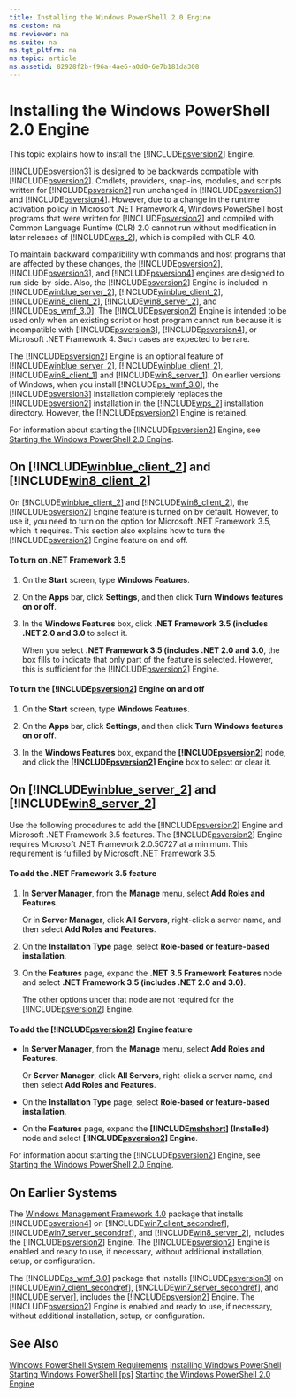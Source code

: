 ```yaml
---
title: Installing the Windows PowerShell 2.0 Engine
ms.custom: na
ms.reviewer: na
ms.suite: na
ms.tgt_pltfrm: na
ms.topic: article
ms.assetid: 82928f2b-f96a-4ae6-a0d0-6e7b181da308
---
```

# Installing the Windows PowerShell 2.0 Engine
This topic explains how to install the [!INCLUDE[psversion2](Token/psversion2_md.md)] Engine.

[!INCLUDE[psversion3](Token/psversion3_md.md)] is designed to be backwards compatible with [!INCLUDE[psversion2](Token/psversion2_md.md)]. Cmdlets, providers, snap\-ins, modules, and scripts written for [!INCLUDE[psversion2](Token/psversion2_md.md)] run unchanged in [!INCLUDE[psversion3](Token/psversion3_md.md)] and [!INCLUDE[psversion4](Token/psversion4_md.md)]. However, due to a change in the runtime activation policy in Microsoft .NET Framework 4, Windows PowerShell host programs that were written for [!INCLUDE[psversion2](Token/psversion2_md.md)] and compiled with Common Language Runtime (CLR) 2.0 cannot run without modification in later releases of [!INCLUDE[wps_2](Token/wps_2_md.md)], which is compiled with CLR 4.0.

To maintain backward compatibility with commands and host programs that are affected by these changes, the [!INCLUDE[psversion2](Token/psversion2_md.md)], [!INCLUDE[psversion3](Token/psversion3_md.md)], and [!INCLUDE[psversion4](Token/psversion4_md.md)] engines are designed to run side\-by\-side. Also, the [!INCLUDE[psversion2](Token/psversion2_md.md)] Engine is included in [!INCLUDE[winblue_server_2](Token/winblue_server_2_md.md)], [!INCLUDE[winblue_client_2](Token/winblue_client_2_md.md)], [!INCLUDE[win8_client_2](Token/win8_client_2_md.md)], [!INCLUDE[win8_server_2](Token/win8_server_2_md.md)], and [!INCLUDE[ps_wmf_3.0](Token/ps_wmf_3.0_md.md)]. The [!INCLUDE[psversion2](Token/psversion2_md.md)] Engine is intended to be used only when an existing script or host program cannot run because it is incompatible with [!INCLUDE[psversion3](Token/psversion3_md.md)], [!INCLUDE[psversion4](Token/psversion4_md.md)], or Microsoft .NET Framework 4. Such cases are expected to be rare.

The [!INCLUDE[psversion2](Token/psversion2_md.md)] Engine is an optional feature of [!INCLUDE[winblue_server_2](Token/winblue_server_2_md.md)], [!INCLUDE[winblue_client_2](Token/winblue_client_2_md.md)], [!INCLUDE[win8_client_1](Token/win8_client_1_md.md)] and [!INCLUDE[win8_server_1](Token/win8_server_1_md.md)]. On earlier versions of Windows, when you install [!INCLUDE[ps_wmf_3.0](Token/ps_wmf_3.0_md.md)], the [!INCLUDE[psversion3](Token/psversion3_md.md)] installation completely replaces the [!INCLUDE[psversion2](Token/psversion2_md.md)] installation in the [!INCLUDE[wps_2](Token/wps_2_md.md)] installation directory. However, the [!INCLUDE[psversion2](Token/psversion2_md.md)] Engine is retained.

For information about starting the [!INCLUDE[psversion2](Token/psversion2_md.md)] Engine, see [Starting the Windows PowerShell 2.0 Engine](Topic/Starting-the-Windows-PowerShell-2.0-Engine.md).

## On [!INCLUDE[winblue_client_2](Token/winblue_client_2_md.md)] and [!INCLUDE[win8_client_2](Token/win8_client_2_md.md)]
On [!INCLUDE[winblue_client_2](Token/winblue_client_2_md.md)] and [!INCLUDE[win8_client_2](Token/win8_client_2_md.md)], the [!INCLUDE[psversion2](Token/psversion2_md.md)] Engine feature is turned on by default. However, to use it, you need to turn on the option for Microsoft .NET Framework 3.5, which it requires. This section also explains how to turn the [!INCLUDE[psversion2](Token/psversion2_md.md)] Engine feature on and off.

#### To turn on .NET Framework 3.5

1.  On the **Start** screen, type **Windows Features**.

2.  On the **Apps** bar, click **Settings**, and then click **Turn Windows features on or off**.

3.  In the **Windows Features** box, click **.NET Framework 3.5 (includes .NET 2.0 and 3.0** to select it.

    When you select **.NET Framework 3.5 (includes .NET 2.0 and 3.0**, the box fills to indicate that only part of the feature is selected. However, this is sufficient for the [!INCLUDE[psversion2](Token/psversion2_md.md)] Engine.

#### To turn the [!INCLUDE[psversion2](Token/psversion2_md.md)] Engine on and off

1.  On the **Start** screen, type **Windows Features**.

2.  On the **Apps** bar, click **Settings**, and then click **Turn Windows features on or off**.

3.  In the **Windows Features** box, expand the **[!INCLUDE[psversion2](Token/psversion2_md.md)]** node, and click the **[!INCLUDE[psversion2](Token/psversion2_md.md)] Engine** box to select or clear it.

## On [!INCLUDE[winblue_server_2](Token/winblue_server_2_md.md)] and [!INCLUDE[win8_server_2](Token/win8_server_2_md.md)]
Use the following procedures to add the [!INCLUDE[psversion2](Token/psversion2_md.md)] Engine and Microsoft .NET Framework 3.5 features. The [!INCLUDE[psversion2](Token/psversion2_md.md)] Engine requires Microsoft .NET Framework 2.0.50727 at a minimum. This requirement is fulfilled by Microsoft .NET Framework 3.5.

#### To add the .NET Framework 3.5 feature

1.  In **Server Manager**, from the **Manage** menu, select **Add Roles and Features**.

    Or in **Server Manager**, click **All Servers**, right\-click a server name, and then select **Add Roles and Features**.

2.  On the **Installation Type** page, select **Role\-based or feature\-based installation**.

3.  On the **Features** page, expand the **.NET 3.5 Framework Features** node and select **.NET Framework 3.5 (includes .NET 2.0 and 3.0)**.

    The other options under that node are not required for the [!INCLUDE[psversion2](Token/psversion2_md.md)] Engine.

#### To add the [!INCLUDE[psversion2](Token/psversion2_md.md)] Engine feature

-   In **Server Manager**, from the **Manage** menu, select **Add Roles and Features**.

    Or **Server Manager**, click **All Servers**, right\-click a server name, and then select **Add Roles and Features**.

-   On the **Installation Type** page, select **Role\-based or feature\-based installation**.

-   On the **Features** page, expand the **[!INCLUDE[mshshort](Token/mshshort_md.md)] (Installed)** node and select **[!INCLUDE[psversion2](Token/psversion2_md.md)] Engine**.

For information about starting the [!INCLUDE[psversion2](Token/psversion2_md.md)] Engine, see [Starting the Windows PowerShell 2.0 Engine](Topic/Starting-the-Windows-PowerShell-2.0-Engine.md).

## On Earlier Systems
The [Windows Management Framework 4.0](http://go.microsoft.com/fwlink/?LinkID=293881) package that installs [!INCLUDE[psversion4](Token/psversion4_md.md)] on [!INCLUDE[win7_client_secondref](Token/win7_client_secondref_md.md)], [!INCLUDE[win7_server_secondref](Token/win7_server_secondref_md.md)], and [!INCLUDE[win8_server_2](Token/win8_server_2_md.md)], includes the [!INCLUDE[psversion2](Token/psversion2_md.md)] Engine. The [!INCLUDE[psversion2](Token/psversion2_md.md)] Engine is enabled and ready to use, if necessary, without additional installation, setup, or configuration.

The [!INCLUDE[ps_wmf_3.0](Token/ps_wmf_3.0_md.md)] package that installs [!INCLUDE[psversion3](Token/psversion3_md.md)] on [!INCLUDE[win7_client_secondref](Token/win7_client_secondref_md.md)], [!INCLUDE[win7_server_secondref](Token/win7_server_secondref_md.md)], and [!INCLUDE[lserver](Token/lserver_md.md)], includes the [!INCLUDE[psversion2](Token/psversion2_md.md)] Engine. The [!INCLUDE[psversion2](Token/psversion2_md.md)] Engine is enabled and ready to use, if necessary, without additional installation, setup, or configuration.

## See Also
[Windows PowerShell System Requirements](Topic/Windows-PowerShell-System-Requirements.md)
[Installing Windows PowerShell](Topic/Installing-Windows-PowerShell.md)
[Starting Windows PowerShell [ps]](https://technet.microsoft.com/en-us/library/8ec8c2d7-8e7c-4722-a3d2-498fe5739a8e)
[Starting the Windows PowerShell 2.0 Engine](Topic/Starting-the-Windows-PowerShell-2.0-Engine.md)

